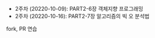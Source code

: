 - 2주차 (20220-10-09): PART2-6장 객체지향 프로그래밍
- 2주차 (20220-10-16): PART2-7장 알고리즘의 빅 오 분석법 

fork, PR 연습

